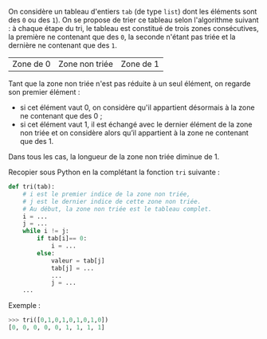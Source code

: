 On considère un tableau d'entiers `tab` (de type `list`) dont les éléments sont des `0` ou des `1`). On se propose de trier ce tableau selon l'algorithme suivant : à chaque étape du tri, le tableau est constitué de trois zones consécutives, la première ne contenant que des `0`,
la seconde n'étant pas triée et la dernière ne contenant que des `1`.

<table>
<tr>
<td>Zone de 0</td><td>Zone non triée</td><td>Zone de 1</td>
</tr>
</table>

Tant que la zone non triée n'est pas réduite à un seul élément, on regarde son premier
élément :

- si cet élément vaut 0, on considère qu'il appartient désormais à la zone ne contenant
que des 0 ;
- si cet élément vaut 1, il est échangé avec le dernier élément de la zone non triée et on
considère alors qu’il appartient à la zone ne contenant que des 1.

Dans tous les cas, la longueur de la zone non triée diminue de 1.

Recopier sous Python en la complétant la fonction `tri` suivante :

```python linenums='1'
def tri(tab):
    # i est le premier indice de la zone non triée,
    # j est le dernier indice de cette zone non triée.
    # Au début, la zone non triée est le tableau complet.
    i = ...
    j = ...
    while i != j:
        if tab[i]== 0:
            i = ...
        else:
            valeur = tab[j]
            tab[j] = ...
            ...
            j = ...
    ...
```

Exemple :
```python
>>> tri([0,1,0,1,0,1,0,1,0])
[0, 0, 0, 0, 0, 1, 1, 1, 1]       
```